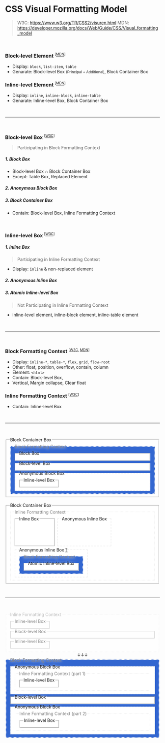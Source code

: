 <!--
/**
 * @author dondevi
 * @create 2018-02-27
 */
-->

# CSS Visual Formatting Model
> W3C: <https://www.w3.org/TR/CSS2/visuren.html>
> MDN: <https://developer.mozilla.org/docs/Web/Guide/CSS/Visual_formatting_model>

<style>
  fieldset { background: white; }
  legend { text-shadow: 0 0 10px white; }
  .fs-bfc { background: highlight; }
  .fs-ifc { background: infobackground; }
</style>

<br>

### Block-level Element <small style="font-weight: normal;"><sup>[[MDN](https://developer.mozilla.org/docs/Web/HTML/Block-level_elements)]</sup></small>
- Display: `block`, `list-item`, `table`
- Genarate: Block-level Box <small>(Principal + Additional)</small>, Block Container Box

### Inline-level Element <small style="font-weight: normal;"><sup>[[MDN](https://developer.mozilla.org/docs/Web/HTML/Inline_elements)]</sup></small>
- Display: `inline`, `inline-block`, `inline-table`
- Genarate: Inline-level Box, Block Container Box

<br><hr><br>

### Block-level Box <small style="font-weight: normal;"><sup>[[W3C](https://www.w3.org/TR/CSS2/visuren.html#block-boxes)]</sup></small>
> Participating in Block Formatting Context

##### 1. Block Box
- Block-level Box ∩ Block Container Box
- Except: Table Box, Replaced Element

##### 2. Anonymous Block Box

##### 3. Block Container Box
- Contain: Block-level Box, Inline Formatting Context

<br>

### Inline-level Box <small style="font-weight: normal;"><sup>[[W3C](https://www.w3.org/TR/CSS2/visuren.html#inline-boxes)]</sup></small>

##### 1. Inline Box
> Participating in Inline Formatting Context

- Display: `inline` & non-replaced element

##### 2. Anonymous Inline Box

##### 3. Atomic Inline-level Box
> Not Participating in Inline Formatting Context

- inline-level element, inline-block element, inline-table element


<br><hr><br>

### Block Formatting Context <small style="font-weight: normal;"><sup>[[W3C](https://www.w3.org/TR/CSS2/visuren.html#block-formatting), [MDN](https://developer.mozilla.org/docs/Web/Guide/CSS/Block_formatting_context)]</sup></small>
- Display: `inline-*`, `table-*`, `flex`, `grid`, `flow-root`
- Other: float, position, overflow, contain, column
- Element: `<html>`
- Contain: Block-level Box,
- Vertical, Margin collapse, Clear float

### Inline Formatting Context <small style="font-weight: normal;"><sup>[[W3C](https://www.w3.org/TR/CSS2/visuren.html#inline-formatting)]</sup></small>
- Contain: Inline-level Box

<br><hr><br>

<div>
  <fieldset>
    <legend>Block Container Box</legend>
    <fieldset class="fs-bfc" style="border-style: dotted;">
      <legend style="color: gray;">Block Formatting Context</legend>
      <fieldset>
        <legend>Block Box</legend>
      </fieldset>
      <fieldset>
        <legend>Block-level Box</legend>
      </fieldset>
      <fieldset style="border-style: dashed;">
        <legend>Anonymous Block Box</legend>
        <fieldset style="display: inline;">
          <legend>Inline-level Box</legend>
        </fieldset>
      </fieldset>
    </fieldset>
  </fieldset>
</div>

<br>

<div>
  <fieldset>
    <legend>Block Container Box</legend>
    <fieldset class="fs-ifc" style="border-style: dotted;">
      <legend style="color: gray;">Inline Formatting Context</legend>
      <fieldset style="display: inline;">
        <legend>Inline Box</legend>
        <fieldset style="visibility: hidden;">
          <legend>Holder</legend>
          <fieldset style="visibility: hidden;">
            <legend>Holder</legend>
          </fieldset>
        </fieldset>
      </fieldset>
      <fieldset style="display: inline; border-style: dashed;">
        <legend>Anonymous Inline Box</legend>
        <fieldset style="visibility: hidden;">
          <legend>Holder</legend>
          <fieldset style="visibility: hidden;">
            <legend>Holder</legend>
          </fieldset>
        </fieldset>
      </fieldset>
      <fieldset style="display: inline; border-style: dashed;">
        <legend>Anonymous Inline Box <abbr title="not sure">?</abbr></legend>
        <fieldset class="fs-bfc" style="display: inline; border-style: dotted;">
          <legend style="color: gray;">Block Formatting Context</legend>
          <fieldset style="display: inline;">
            <legend>Atomic Inline-level Box</legend>
          </fieldset>
        </fieldset>
      </fieldset>
    </fieldset>
  </fieldset>
</div>

<br><hr><br>

<div style="opacity: 0.5;">
  <fieldset class="fs-ifc" style="border-style: dotted;">
    <legend style="color: gray;">Inline Formatting Context</legend>
    <fieldset style="display: inline;">
      <legend>Inline-level Box</legend>
    </fieldset>
    <fieldset>
      <legend>Block-level Box</legend>
    </fieldset>
    <fieldset style="display: inline;">
      <legend>Inline-level Box</legend>
    </fieldset>
  </fieldset>
</div>

<div style="text-align: center;">↓↓↓</div>

<div>
  <fieldset class="fs-bfc" style="border-style: dotted;">
    <legend style="color: gray;">Block Formatting Context</legend>
    <fieldset style="border-style: dashed;">
      <legend>Anonymous Block Box</legend>
      <fieldset class="fs-ifc" style="border-style: dotted; border-right: 3px solid white;">
        <legend style="color: gray;">Inline Formatting Context (part 1)</legend>
        <fieldset style="display: inline;" >
          <legend>Inline-level Box</legend>
        </fieldset>
      </fieldset>
    </fieldset>
    <fieldset>
      <legend>Block-level Box</legend>
    </fieldset>
    <fieldset style="border-style: dashed;">
      <legend>Anonymous Block Box</legend>
      <fieldset class="fs-ifc" style="border-style: dotted; border-left: 3px solid white;">
        <legend style="color: gray;">Inline Formatting Context (part 2)</legend>
        <fieldset style="display: inline;">
          <legend>Inline-level Box</legend>
        </fieldset>
      </fieldset>
    </fieldset>
  </fieldset>
</div>
